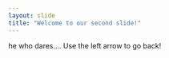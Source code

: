 ```yaml
---
layout: slide
title: "Welcome to our second slide!"
---
```

he who dares....
Use the left arrow to go back!
